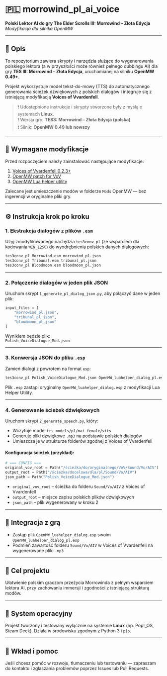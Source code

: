 # 🇵🇱 morrowind_pl_ai_voice

**Polski Lektor AI do gry The Elder Scrolls III: Morrowind – Złota Edycja**  
_Modyfikacja dla silnika OpenMW_

---

## 📜 Opis

To repozytorium zawiera skrypty i narzędzia służące do wygenerowania polskiego lektora (a w przyszłości może również pełnego dubbingu AI) dla gry **TES III: Morrowind – Złota Edycja**, uruchamianej na silniku **OpenMW 0.49+**.

Projekt wykorzystuje model tekst-do-mowy (TTS) do automatycznego generowania ścieżek dźwiękowych z polskich dialogów i integruje się z istniejącą modyfikacją **Voices of Vvardenfell**.

> ❗ Udostępnione instrukcje i skrypty stworzone były z myślą o systemach **Linux**.  
> ❗ Wersja gry: **TES3: Morrowind – Złota Edycja (polska)**  
> ❗ Silnik: **OpenMW 0.49 lub nowszy**

---

## 🧩 Wymagane modyfikacje

Przed rozpoczęciem należy zainstalować następujące modyfikacje:

1. [Voices of Vvardenfell 0.2.3+](https://www.nexusmods.com/morrowind/mods/52279?tab=files)  
2. [OpenMW patch for VoV](https://www.nexusmods.com/morrowind/mods/54137?tab=files)  
3. [OpenMW Lua helper utility](https://www.nexusmods.com/morrowind/mods/54629?tab=files)  

Zalecane jest umieszczenie modów w folderze `Mods` OpenMW — bez ingerencji w oryginalne pliki gry.

---

## ⚙️ Instrukcja krok po kroku

### 1. Ekstrakcja dialogów z plików `.esm`

Użyj zmodyfikowanego narzędzia `tes3conv_pl` (ze wsparciem dla kodowania `WIN_1250`) do wyodrębnienia polskich danych dialogowych:

```bash
tes3conv_pl Morrowind.esm morrowind_pl.json
tes3conv_pl Tribunal.esm tribunal_pl.json
tes3conv_pl Bloodmoon.esm bloodmoon_pl.json
```

---

### 2. Połączenie dialogów w jeden plik JSON

Uruchom skrypt `1_generate_pl_dialog_json.py`, aby połączyć dane w jeden plik:

```python
input_files = [
    "morrowind_pl.json",
    "tribunal_pl.json",
    "bloodmoon_pl.json"
]
```

Wynikiem będzie plik:  
`Polish_VoiceDialogue_Mod.json`

---

### 3. Konwersja JSON do pliku `.esp`

Zamień dialogi z powrotem na format `esp`:

```bash
tes3conv_pl Polish_VoiceDialogue_Mod.json OpenMW_luahelper_dialog_pl.esp
```

Plik `.esp` zastąpi oryginalny `OpenMW_luahelper_dialog.esp` z modyfikacji Lua Helper Utility.

---

### 4. Generowanie ścieżek dźwiękowych

Uruchom skrypt `2_generate_speech.py`, który:

- Wczytuje model `tts_models/pl/mai_female/vits`
- Generuje pliki dźwiękowe `.mp3` na podstawie polskich dialogów
- Umieszcza je w strukturze folderów zgodnej z Voices of Vvardenfell

#### Konfiguracja ścieżek (przykład):

```python
# === CONFIG ===
original_vov_root = Path("/ścieżka/do/oryginalnego/VoV/Sound/Vo/AIV")
output_root = Path("/ścieżka/docelowa/dla/pl/Sound/Vo/AIV")
json_path = Path("Polish_VoiceDialogue_Mod.json")
```

- `original_vov_root` – ścieżka do folderu `Sound/Vo/AIV` z Voices of Vvardenfell  
- `output_root` – miejsce zapisu polskich plików dźwiękowych  
- `json_path` – plik wygenerowany w kroku 2

---

## 🎯 Integracja z grą

- Zastąp plik `OpenMW_luahelper_dialog.esp` swoim `OpenMW_luahelper_dialog_pl.esp`
- Podmień zawartość folderu `Sound/Vo/AIV` w Voices of Vvardenfell na wygenerowane pliki `.mp3`

---

## 📌 Cel projektu

Ułatwienie polskim graczom przeżycia Morrowinda z pełnym wsparciem lektora AI, przy zachowaniu immersji i zgodności z istniejącą strukturą modów.

---

## 🐧 System operacyjny

Projekt tworzony i testowany wyłącznie na systemie **Linux** (np. Pop!\_OS, Steam Deck). Działa w środowisku zgodnym z Python 3 i `pip`.

---

## 🤝 Wkład i pomoc

Jeśli chcesz pomóc w rozwoju, tłumaczeniu lub testowaniu — zapraszam do kontaktu i zgłaszania problemów poprzez Issues lub Pull Requests.
